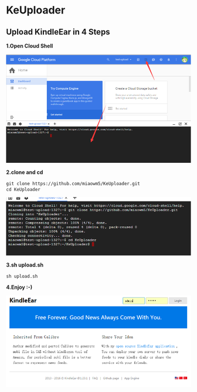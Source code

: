 # KeUploader

## Upload KindleEar in 4 Steps

__1.Open Cloud Shell__

![img](img/1.png)

__2.clone and cd__


```shell
git clone https://github.com/miaowm5/KeUploader.git
cd KeUploader
```

![img](img/2.png)

__3.sh upload.sh__

```shell
sh upload.sh
```

__4.Enjoy :-)__

![img](img/3.png)

